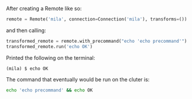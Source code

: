 After creating a Remote like so:

```python
remote = Remote('mila', connection=Connection('mila'), transforms=())
```

and then calling:

```python
transformed_remote = remote.with_precommand("echo 'echo precommand'")
transformed_remote.run('echo OK')
```

Printed the following on the terminal:

```console
(mila) $ echo OK

```

The command that eventually would be run on the cluter is:

```bash
echo 'echo precommand' && echo OK
```
